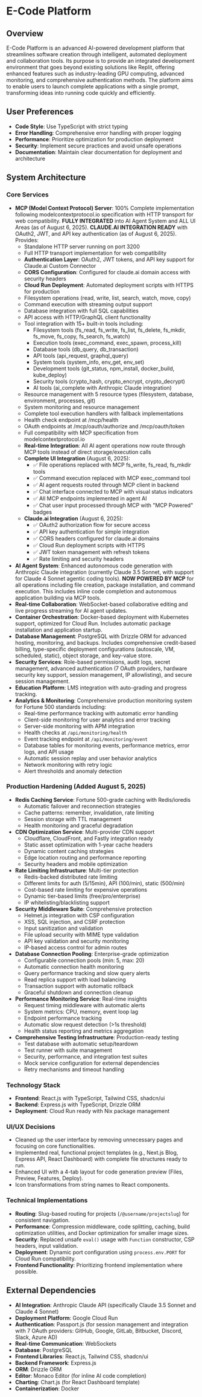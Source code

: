 # E-Code Platform

## Overview
E-Code Platform is an advanced AI-powered development platform that streamlines software creation through intelligent, automated deployment and collaboration tools. Its purpose is to provide an integrated development environment that goes beyond existing solutions like Replit, offering enhanced features such as industry-leading GPU computing, advanced monitoring, and comprehensive authentication methods. The platform aims to enable users to launch complete applications with a single prompt, transforming ideas into running code quickly and efficiently.

## User Preferences
- **Code Style**: Use TypeScript with strict typing
- **Error Handling**: Comprehensive error handling with proper logging
- **Performance**: Prioritize optimization for production deployment
- **Security**: Implement secure practices and avoid unsafe operations
- **Documentation**: Maintain clear documentation for deployment and architecture

## System Architecture

### Core Services
- **MCP (Model Context Protocol) Server**: 100% Complete implementation following modelcontextprotocol.io specification with HTTP transport for web compatibility. **FULLY INTEGRATED** into AI Agent System and ALL UI Areas (as of August 6, 2025). **CLAUDE.AI INTEGRATION READY** with OAuth2, JWT, and API key authentication (as of August 6, 2025). Provides:
  - Standalone HTTP server running on port 3200
  - Full HTTP transport implementation for web compatibility
  - **Authentication Layer**: OAuth2, JWT tokens, and API key support for Claude.ai Custom Connector
  - **CORS Configuration**: Configured for claude.ai domain access with security headers
  - **Cloud Run Deployment**: Automated deployment scripts with HTTPS for production
  - Filesystem operations (read, write, list, search, watch, move, copy)
  - Command execution with streaming output support
  - Database integration with full SQL capabilities
  - API access with HTTP/GraphQL client functionality
  - Tool integration with 15+ built-in tools including:
    * Filesystem tools (fs_read, fs_write, fs_list, fs_delete, fs_mkdir, fs_move, fs_copy, fs_search, fs_watch)
    * Execution tools (exec_command, exec_spawn, process_kill)
    * Database tools (db_query, db_transaction)
    * API tools (api_request, graphql_query)
    * System tools (system_info, env_get, env_set)
    * Development tools (git_status, npm_install, docker_build, kube_deploy)
    * Security tools (crypto_hash, crypto_encrypt, crypto_decrypt)
    * AI tools (ai_complete with Anthropic Claude integration)
  - Resource management with 5 resource types (filesystem, database, environment, processes, git)
  - System monitoring and resource management
  - Complete tool execution handlers with fallback implementations
  - Health check endpoint at /mcp/health
  - OAuth endpoints at /mcp/oauth/authorize and /mcp/oauth/token
  - Full compatibility with MCP specification from modelcontextprotocol.io
  - **Real-time Integration**: All AI agent operations now route through MCP tools instead of direct storage/execution calls
  - **Complete UI Integration** (August 6, 2025):
    * ✅ File operations replaced with MCP fs_write, fs_read, fs_mkdir tools
    * ✅ Command execution replaced with MCP exec_command tool  
    * ✅ AI agent requests routed through MCP client in backend
    * ✅ Chat interface connected to MCP with visual status indicators
    * ✅ All MCP endpoints implemented in agent AI 
    * ✅ Chat user input processed through MCP with "MCP Powered" badges
  - **Claude.ai Integration** (August 6, 2025):
    * ✅ OAuth2 authorization flow for secure access
    * ✅ API key authentication for simple integration
    * ✅ CORS headers configured for claude.ai domains
    * ✅ Cloud Run deployment scripts with HTTPS
    * ✅ JWT token management with refresh tokens
    * ✅ Rate limiting and security headers
- **AI Agent System**: Enhanced autonomous code generation with Anthropic Claude integration (currently Claude 3.5 Sonnet, with support for Claude 4 Sonnet agentic coding tools). **NOW POWERED BY MCP** for all operations including file creation, package installation, and command execution. This includes inline code completion and autonomous application building via MCP tools.
- **Real-time Collaboration**: WebSocket-based collaborative editing and live progress streaming for AI agent updates.
- **Container Orchestration**: Docker-based deployment with Kubernetes support, optimized for Cloud Run. Includes automatic package installation and application startup.
- **Database Management**: PostgreSQL with Drizzle ORM for advanced hosting, monitoring, and backups. Includes comprehensive credit-based billing, type-specific deployment configurations (autoscale, VM, scheduled, static), object storage, and key-value store.
- **Security Services**: Role-based permissions, audit logs, secret management, advanced authentication (7 OAuth providers, hardware security key support, session management, IP allowlisting), and secure session management.
- **Education Platform**: LMS integration with auto-grading and progress tracking.
- **Analytics & Monitoring**: Comprehensive production monitoring system for Fortune 500 standards including:
  - Real-time performance tracking with automatic error handling
  - Client-side monitoring for user analytics and error tracking
  - Server-side monitoring with APM integration
  - Health checks at `/api/monitoring/health`
  - Event tracking endpoint at `/api/monitoring/event`
  - Database tables for monitoring events, performance metrics, error logs, and API usage
  - Automatic session replay and user behavior analytics
  - Network monitoring with retry logic
  - Alert thresholds and anomaly detection

### Production Hardening (Added August 5, 2025)
- **Redis Caching Service**: Fortune 500-grade caching with Redis/ioredis
  - Automatic failover and reconnection strategies
  - Cache patterns: remember, invalidation, rate limiting
  - Session storage with TTL management
  - Health monitoring and graceful degradation
- **CDN Optimization Service**: Multi-provider CDN support
  - Cloudflare, CloudFront, and Fastly integration ready
  - Static asset optimization with 1-year cache headers
  - Dynamic content caching strategies
  - Edge location routing and performance reporting
  - Security headers and mobile optimization
- **Rate Limiting Infrastructure**: Multi-tier protection
  - Redis-backed distributed rate limiting
  - Different limits for auth (5/15min), API (100/min), static (500/min)
  - Cost-based rate limiting for expensive operations
  - Dynamic tier-based limits (free/pro/enterprise)
  - IP whitelisting/blacklisting support
- **Security Middleware Suite**: Comprehensive protection
  - Helmet.js integration with CSP configuration
  - XSS, SQL injection, and CSRF protection
  - Input sanitization and validation
  - File upload security with MIME type validation
  - API key validation and security monitoring
  - IP-based access control for admin routes
- **Database Connection Pooling**: Enterprise-grade optimization
  - Configurable connection pools (min: 5, max: 20)
  - Automatic connection health monitoring
  - Query performance tracking and slow query alerts
  - Read replica support with load balancing
  - Transaction support with automatic rollback
  - Graceful shutdown and connection cleanup
- **Performance Monitoring Service**: Real-time insights
  - Request timing middleware with automatic alerts
  - System metrics: CPU, memory, event loop lag
  - Endpoint performance tracking
  - Automatic slow request detection (>1s threshold)
  - Health status reporting and metrics aggregation
- **Comprehensive Testing Infrastructure**: Production-ready testing
  - Test database with automatic setup/teardown
  - Test runner with suite management
  - Security, performance, and integration test suites
  - Mock service configuration for external dependencies
  - Retry mechanisms and timeout handling

### Technology Stack
- **Frontend**: React.js with TypeScript, Tailwind CSS, shadcn/ui
- **Backend**: Express.js with TypeScript, Drizzle ORM
- **Deployment**: Cloud Run ready with Nix package management

### UI/UX Decisions
- Cleaned up the user interface by removing unnecessary pages and focusing on core functionalities.
- Implemented real, functional project templates (e.g., Next.js Blog, Express API, React Dashboard) with complete file structures ready to run.
- Enhanced UI with a 4-tab layout for code generation preview (Files, Preview, Features, Deploy).
- Icon transformations from string names to React components.

### Technical Implementations
- **Routing**: Slug-based routing for projects (`/@username/projectslug`) for consistent navigation.
- **Performance**: Compression middleware, code splitting, caching, build optimization utilities, and Docker optimization for smaller image sizes.
- **Security**: Replaced unsafe `eval()` usage with `Function` constructor, CSP headers, input validation.
- **Deployment**: Dynamic port configuration using `process.env.PORT` for Cloud Run compatibility.
- **Frontend Functionality**: Prioritizing frontend implementation where possible.

## External Dependencies
- **AI Integration**: Anthropic Claude API (specifically Claude 3.5 Sonnet and Claude 4 Sonnet)
- **Deployment Platform**: Google Cloud Run
- **Authentication**: Passport.js (for session management and integration with 7 OAuth providers: GitHub, Google, GitLab, Bitbucket, Discord, Slack, Azure AD)
- **Real-time Communication**: WebSockets
- **Database**: PostgreSQL
- **Frontend Libraries**: React.js, Tailwind CSS, shadcn/ui
- **Backend Framework**: Express.js
- **ORM**: Drizzle ORM
- **Editor**: Monaco Editor (for inline AI code completion)
- **Charting**: Chart.js (for React Dashboard template)
- **Containerization**: Docker